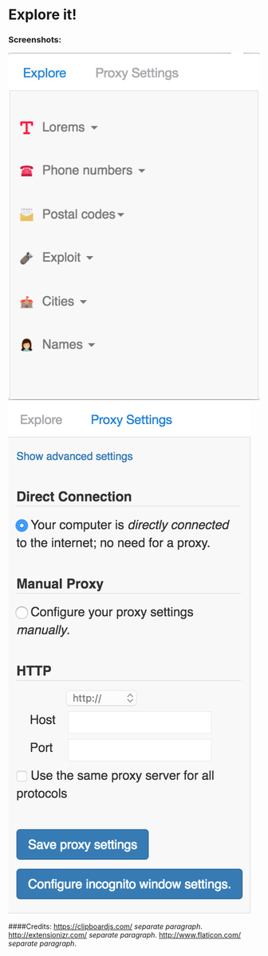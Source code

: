 # Explore it!

### Screenshots:
![screen1]
![screen2]

[screen1]: https://github.com/ludeknovy/explore_it/blob/master/screenshot/explore.png "Screenshot 1"
[screen2]: https://github.com/ludeknovy/explore_it/blob/master/screenshot/proxy.png "Screenshot 2"

####Credits:
https://clipboardjs.com/ *separate paragraph*.
http://extensionizr.com/ *separate paragraph*.
http://www.flaticon.com/ *separate paragraph*.
